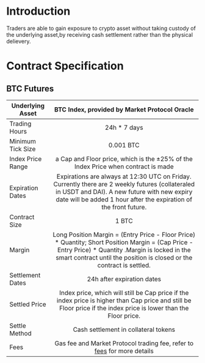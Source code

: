 # Introduction
Traders are able to gain exposure to crypto asset without taking custody of the underlying asset,by receiving cash settlement rather than the physical delievery.


# Contract Specification 

## BTC Futures

| Underlying Asset  | BTC Index, provided by Market Protocol Oracle         | 
| -------------            |:-------------: | 
| Trading Hours            | 24h * 7 days         |  
| Minimum Tick Size        |  0.001 BTC              |   
| Index Price Range        |   a Cap and Floor price, which is the ±25% of the Index Price when contract is made       | 
| Expiration Dates         |    Expirations are always at 12:30 UTC on Friday. Currently there are 2 weekly futures (collateraled in USDT and DAI). A new future with new expiry date will be added 1 hour after the expiration of the front future.   |  
| Contract Size            |      1 BTC         |   
| Margin                   |      Long Position Margin = (Entry Price - Floor Price) * Quantity; Short Position Margin = (Cap Price - Entry Price) * Quantity .Margin is locked in the smart contract until the position is closed or the contract is settled.       |  
| Settlement Dates         |     24h after expiration dates           |   
| Settled Price            |  Index price, which will still be Cap price if the index price is higher than Cap price and still be Floor price if the index price is lower than the Floor price.            | 
| Settle Method            |    Cash settlement in collateral tokens      |  
| Fees                     |   Gas fee and Market Protocol trading fee, refer to [fees](fees.md) for more details|   

